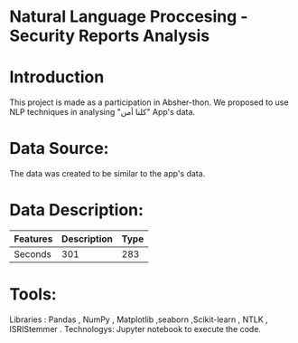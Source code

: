 # Natural Language Proccesing - Security Reports Analysis

# Introduction

This project is made as a participation in Absher-thon. We proposed to use NLP techniques in analysing "كلنا أمن" App's data.


# Data Source:

The data was created to be similar to the app's data.


# Data Description:

Features | Description | Type | 
--- | --- | --- | 
Seconds | 301 | 283 | 


# Tools:

Libraries : Pandas , NumPy , Matplotlib ,seaborn ,Scikit-learn , NTLK , ISRIStemmer .
Technologys: Jupyter notebook to execute the code.
